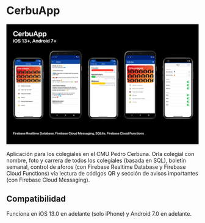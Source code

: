 # CerbuApp

![Main Mockup](CerbuAppMockup.png)

Aplicación para los colegiales en el CMU Pedro Cerbuna. Orla colegial con nombre, foto y carrera de todos los colegiales (basada en SQL), boletín semanal, control de aforos (con Firebase Realtime Database y Firebase Cloud Functions) vía lectura de códigos QR y sección de avisos importantes (con Firebase Cloud Messaging).

## Compatibilidad
Funciona en iOS 13.0 en adelante (solo iPhone) y Android 7.0 en adelante.
